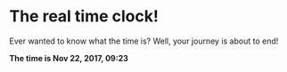 # The real time clock!

Ever wanted to know what the time is? Well, your journey is about to end!

**The time is Nov 22, 2017, 09:23**